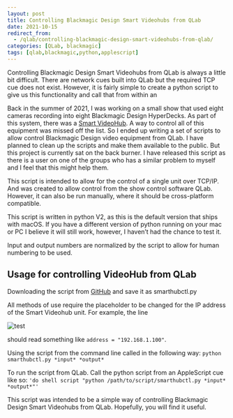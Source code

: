 ```yaml
---
layout: post
title: Controlling Blackmagic Design Smart Videohubs from QLab
date: 2021-10-15
redirect_from:
  - /qlab/controlling-blackmagic-design-smart-videohubs-from-qlab/
categories: [QLab, blackmagic]
tags: [qlab,blackmagic,python,applescript]
---
```


Controlling Blackmagic Design Smart Videohubs from QLab is always a little bit difficult. There are network cues built into QLab but the required TCP cue does not exist. However, it is fairly simple to create a python script to give us this functionality and call that from within an

Back in the summer of 2021, I was working on a small show that used eight cameras recording into eight Blackmagic Design HyperDecks. As part of this system, there was a [Smart VideoHub](https://www.blackmagicdesign.com/products/smartvideohub). A way to control all of this equipment was missed off the list. So I ended up writing a set of scripts to allow control Blackmagic Design video equipment from QLab. I have planned to clean up the scripts and make them available to the public. But this project is currently sat on the back burner. I have released this script as there is a user on one of the groups who has a similar problem to myself and I feel that this might help them.

This script is intended to allow for the control of a single unit over TCP/IP. And was created to allow control from the show control software QLab. However, it can also be run manually, where it should be cross-platform compatible.

This script is written in python V2, as this is the default version that ships with macOS. If you have a different version of python running on your mac or PC I believe it will still work, however, I haven’t had the chance to test it.

Input and output numbers are normalized by the script to allow for human numbering to be used.

## Usage for controlling VideoHub from QLab
Downloading the script from [GitHub](https://github.com/harmanhobbit/smarthubctl) and save it as smarthubctl.py

All methods of use require the placeholder to be changed for the IP address of the Smart Videohub unit. For example, the line 

![test](/media/posts/images/ip_address.png)

should read something like `address = "192.168.1.100"`.

Using the script from the command line called in the following way: `python smarthubctl.py *input* *output*`

To run the script from QLab. Call the python script from an AppleScript cue like so: `'do shell script "python /path/to/script/smarthubctl.py *input* *output*"'`

This script was intended to be a simple way of controlling Blackmagic Design Smart Videohubs from QLab. Hopefully, you will find it useful.
